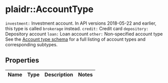 # plaidr::AccountType

`investment:` Investment account. In API versions 2018-05-22 and earlier, this type is called `brokerage` instead.  `credit:` Credit card  `depository:` Depository account  `loan:` Loan account  `other:` Non-specified account type  See the [Account type schema](https://plaid.com/docs/api/accounts#account-type-schema) for a full listing of account types and corresponding subtypes.

## Properties
Name | Type | Description | Notes
------------ | ------------- | ------------- | -------------


